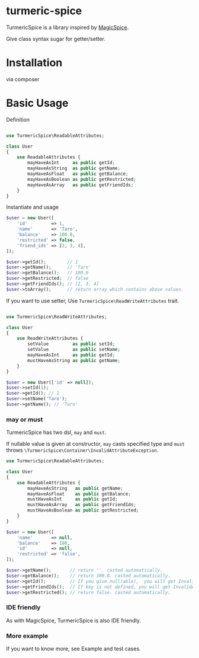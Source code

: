 turmeric-spice
=====================

TurmericSpice is a library inspired by [MagicSpice](https://github.com/gree/MagicSpice).

Give class syntax sugar for getter/setter.

# Installation

via composer

# Basic Usage

Definition

```php

use TurmericSpice\ReadableAttributes;

class User
{
    use ReadableAttributes {
        mayHaveAsInt     as public getId;
        mayHaveAsString  as public getName;
        mayHaveAsFloat   as public getBalance;
        mayHaveAsBoolean as public getRestricted;
        mayHaveAsArray   as public getFriendIds;
    }
}
```

Instantiate and usage

```php
$user = new User([
    'id'         => 1,
    'name'       => 'Taro',
    'balance'    => 100.0,
    'restricted' => false,
    'friend_ids' => [2, 3, 4],
]);

$user->getId();        // 1
$user->getName();      // 'Taro'
$user->getBalance();   // 100.0
$user->getRestricted;  // false
$user->getFriendIds(); // [2, 3, 4]
$user->toArray();      // return array which contains above values.
```

If you want to use setter, Use `TurmericSpice\ReadWriteAttributes` trait.

```php

use TurmericSpice\ReadWriteAttributes;

class User
{
    use ReadWriteAttributes {
        setValue         as public setId;
        setValue         as public setName;
        mayHaveAsInt     as public getId;
        mustHaveAsString as public getName;
    }
}

$user = new User(['id' => null]);
$user->setId(1);
$user->getId(); // 1
$user->setName('Taro');
$user->getName(); // 'Taro'
```

### may or must

TurmericSpice has two dsl, `may` and `must`.

If nullable value is given at constructor, `may` casts specified type and `must` throws `\TurmericSpice\Container\InvalidAttributeException`.

```php
use TurmericSpice\ReadableAttributes;

class User
{
    use ReadableAttributes {
        mayHaveAsString   as public getName;
        mayHaveAsFloat    as public getBalance;
        mustHaveAsInt     as public getId;
        mustHaveAsArray   as public getFriendIds;
        mustHaveAsBoolean as public getRestricted;
    }
}

$user = new User([
    'name'       => null,
    'balance'    => 100,
    'id'         => null,
    'restricted' => 'false',
]);

$user->getName();       // return ''. casted automatically.
$user->getBalance();    // return 100.0. casted automatically.
$user->getId();         // If you give null(able),  you will get InvalidAttributeException.
$user->getFriendIds();  // If key is not defined, you will get InvalidAttributeException.
$user->getRestricted(); // return false. casted automatically.
```

### IDE friendly

As with MagicSpice, TurmericSpice is also IDE friendly.

### More example

If you want to know more, see Example and test cases.

